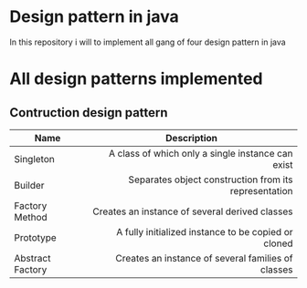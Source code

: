 # Design pattern in java 

In this repository i will to implement all gang of four design pattern in java

# All design patterns implemented

## Contruction design pattern

<table>
    <thead>
        <tr>
            <th>Name</th>
            <th align="center">Description</th>
        </tr>
    </thead>
    <tbody>
        <tr>
            <td>Singleton</td>
            <td align="right">A class of which only a single instance can exist</td>
        </tr>
        <tr>
            <td>Builder</td>
            <td align="right">Separates object construction from its representation</td>
        </tr>
        <tr>
            <td>Factory Method</td>
            <td align="right">Creates an instance of several derived classes</td>
        </tr>
        <tr>
            <td>Prototype</td>
            <td align="right">A fully initialized instance to be copied or cloned</td>
        </tr>
        <tr>
            <td>Abstract Factory</td>
            <td align="right">Creates an instance of several families of classes</td>
        </tr>
    </tbody>
</table>
